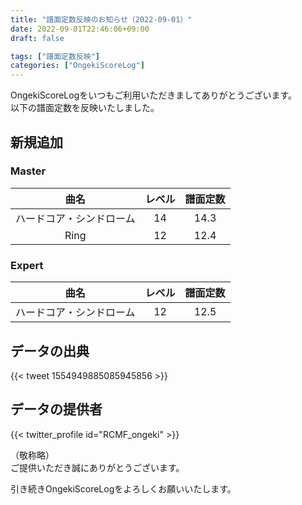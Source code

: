 ```yaml
---
title: "譜面定数反映のお知らせ（2022-09-01）"
date: 2022-09-01T22:46:06+09:00
draft: false

tags: ["譜面定数反映"]
categories: ["OngekiScoreLog"]
---
```


OngekiScoreLogをいつもご利用いただきましてありがとうございます。  
以下の譜面定数を反映いたしました。

<!--more-->

## 新規追加

### Master

| 曲名 | レベル | 譜面定数 |
|:-:|:-:|:-:|
| ハードコア・シンドローム | 14 | 14.3 |
| Ring | 12 | 12.4 |

### Expert

| 曲名 | レベル | 譜面定数 |
|:-:|:-:|:-:|
| ハードコア・シンドローム | 12 | 12.5 |

## データの出典

{{< tweet 1554949885085945856 >}}

## データの提供者

{{< twitter_profile id="RCMF_ongeki" >}}

<!-- （順不同　敬称略）   -->
（敬称略）  
ご提供いただき誠にありがとうございます。

引き続きOngekiScoreLogをよろしくお願いいたします。
